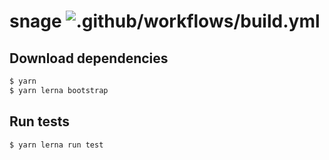 # snage ![.github/workflows/build.yml](https://github.com/FACT-Finder/snage/workflows/.github/workflows/build.yml/badge.svg?branch=master)

## Download dependencies

```bash
$ yarn
$ yarn lerna bootstrap
```

## Run tests

```bash
$ yarn lerna run test
```
